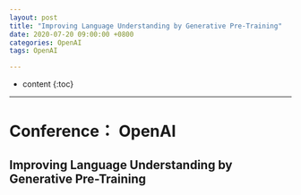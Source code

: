 ```yaml
---
layout: post
title: "Improving Language Understanding by Generative Pre-Training"
date: 2020-07-20 09:00:00 +0800 
categories: OpenAI
tags: OpenAI

---
```

* content
{:toc}
---

<!-- more -->

# Conference： OpenAI

## Improving Language Understanding by Generative Pre-Training

